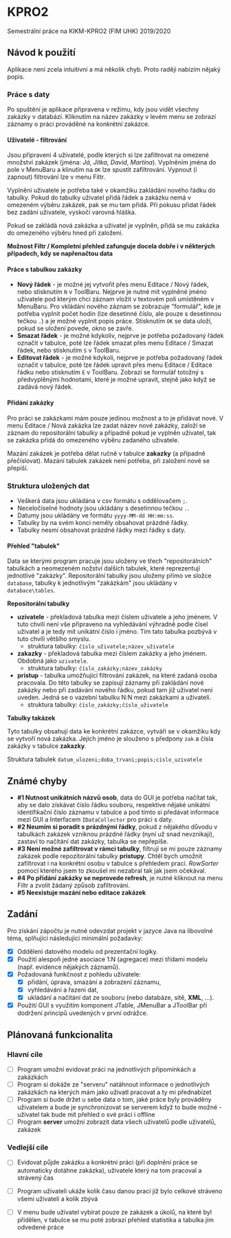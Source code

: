 # KPRO2
Semestrální práce na KIKM-KPRO2 (FIM UHK) 2019/2020

## Návod k použití
Aplikace není zcela intuitivní a má několik chyb. Proto raději nabízím nějaký popis.

### Práce s daty
Po spuštění je aplikace připravena v režimu, kdy jsou vidět všechny zakázky v databázi. Kliknutím na název
zakázky v levém menu se zobrazí záznamy o práci prováděné na konkrétní zakázce. 
#### Uživatelé - filtrování
Jsou připraveni 4 uživatelé,
podle kterých si lze zafiltrovat na omezené množství zakázek (jména: *Já*, *Jitka*, *David*, *Martina*). Vyplněním jména
do pole v MenuBaru a klinutím na `OK` lze spustit zafiltrování. Vypnout (i zapnout) filtrování lze v menu Filtr.

Vyplnění uživatele je potřeba také v okamžiku zakládání nového řádku do tabulky. Pokud do tabulky uživatel
přidá řádek a zakázku nemá v omezeném výběru zakázek, pak se mu tam přidá. Při pokusu přidat řádek bez zadání uživatele,
vyskočí varovná hláška.

Pokud se zakládá nová zakázka a uživatel je vyplněn, přidá se mu zakázka do omezeného výběru hned při založení.

**Možnost Filtr / Kompletní přehled zafunguje docela dobře i v některých případech, kdy se napřenačtou data**
#### Práce s tabulkou zakázky
- **Nový řádek** - je možné jej vytvořit přes menu Editace / Nový řádek, nebo stisknutím `N` v ToolBaru. Nejprve je nutné
mít vyplněné jméno uživatele pod kterým chci záznam vložit v textovém poli umístěném v MenuBaru. Pro vkládání nového
záznam se zobrazuje "formulář", kde je potřeba vyplnit počet hodin (lze desetinné číslo, ale pouze s desetinnou tečkou `.`)
a je možné vyplnit popis práce. Stisknutím `OK` se data uloží, pokud se uložení povede, okno se zavře.
- **Smazat řádek** - je možné kdykoliv, nejprve je potřeba požadovaný řádek označit v tabulce, poté lze řádek smazat přes
menu Editace / Smazat řádek, nebo stisknutím `S` v ToolBaru.
- **Editovat řádek** - je možné kdykoli, nejprve je potřeba požadovaný řádek označit v tabulce, poté lze řádek upravit přes
menu Editace / Editace řádku nebo stisknutím `E` v ToolBaru. Zobrazí se formulář totožný s předvyplěnými hodnotami, které
je možné upravit, stejně jako když se zadává nový řádek.
#### Přidání zakázky
Pro práci se zakázkami mám pouze jedinou možnost a to je přidávat nové. V menu Editace / Nová zakázka lze zadat název nové
zakázky, založí se záznam do repositorální tabulky a  případně pokud je vyplněn uživatel, tak se zakázka
přidá do omezeného výběru zadaného uživatele.

Mazání zakázek je potřeba dělat ručně v tabulce **zakazky** (a případně přečíslovat). Mazání tabulek zakázek není potřeba, při založení
nové se přepíší.

### Struktura uložených dat
- Veškerá data jsou ukládána v csv formátu s oddělovačem `;`.
- Neceločíselné hodnoty jsou ukládány s desetinnou tečkou `.`.
- Datumy jsou ukládány ve formátu `yyyy-MM-dd HH:mm:ss`. 
- Tabulky by na svém konci neměly obsahovat prázdné řádky.
- Tabulky nesmí obsahovat prázdné řádky mezi řádky s daty.

#### Přehled "tabulek"
Data se kterými program pracuje jsou uloženy ve třech "repositorálních" tabulkách a neomezeném nožství dalších tabulek,
které reprezentují jednotlivé "zakázky". Repositorální tabulky jsou uloženy přímo ve složce `database`, tabulky k
jednotlivým "zakázkám" jsou ukládány v `databace\tables`.

**Repositorální tabulky**
- **uzivatele** - překladová tabulka mezi číslem uživatele a jeho jménem. V tuto chvíli není vše připraveno
na vyhledávání výhradně podle čísel uživatel a je tedy mít unikátní číslo i jméno. Tím tato tabulka pozbývá
v tuto chvíli většího smyslu.
  - struktura tabulky: `číslo_uživatele;název_uživatele` 
- **zakazky** - překladová tabulka mezi číslem zakázky a jeho jménem. Obdobná jako `uzivatele`.
  - struktura tabulky: `číslo_zakázky;název_zakázky`
- **pristup** - tabulka umožňující filtrování zakázek, na které zadaná osoba pracovala. Do této tabulky se
zapisují záznamy při zakládání nové zakázky nebo při zadávání nového řádku, pokud tam již uživatel není 
uveden. Jedná se o vazební tabulku N:N mezi zakázkami a uživateli.
  - struktura tabulky: `číslo_zakázky;číslo_uživatele`

**Tabulky takázek**

Tyto tabulky obsahují data ke konkrétní zakázce, vytváří se v okamžiku kdy se vytvoří nová zakázka. Jejich
jméno je slouženo s předpony `zak` a čísla zakázky v tabulce **zakazky**.

Struktura tabulek `datum_ulozeni;doba_trvani;popis;cislo_uzivatele` 

## Známé chyby
- **\#1 Nutnost unikátních názvů osob**, data do GUI je potřeba načítat tak, aby se dalo získávat číslo řádku souboru,
respektive nějaké unikátní identifikační číslo záznamu v tabulce a pod tímto si předávat informace mezi GUI 
a Interfacem `IDataCollector` pro práci s daty.  
- **\#2 Neumím si poradit s prázdnými řádky**, pokud z nějakého důvodu v tabulkách zakázek vzniknou prázdné
řádky (nyní už snad nevznikají), zastaví to načítání dat zakázky, tabulka se nepřepíše. 
- **\#3 Není možné zafiltrovat v rámci tabulky**, filtrují se mi pouze záznamy zakázek podle repozitorální
tabulky **pristupy**. Chtěl bych umožnit zafiltrovat i na konkrétní osobu v tabulce s přehledem prací.
*RowSorter* pomocí kterého jsem to zkoušel mi nezabral tak jak jsem očekával.
- **\#4 Po přidání zakázky se neprovede refresh**, je nutné kliknout na menu Filtr a zvolit žádaný způsob zafiltrování.
- **\#5 Neexistuje mazání nebo editace zakázek** 
## Zadání
Pro získání zápočtu je nutné odevzdat projekt v jazyce Java na libovolné téma, splňující následující minimální požadavky:

- [X] Oddělení datového modelu od prezentační logiky.
- [X] Použití alespoň jedné asociace 1:N (agregace) mezi třídami modelu (např. evidence nějakých záznamů).
- [X] Požadovaná funkčnost z pohledu uživatele: 
  - [X] přidání, úprava, smazání a zobrazení záznamu,
  - [X] vyhledávání a řazení dat, 
  - [X] ukládání a načítání dat ze souboru (nebo databáze, sítě, **XML**, ...).
- [X] Použití GUI s využitím komponent JTable, JMenuBar a JToolBar při dodržení principů uvedených v první odrážce.

## Plánovaná funkcionalita 
### Hlavní cíle
- [ ] Program umožní evidovat práci na jednotlivých připomínkách a zakázkách
- [ ] Program si dokáže ze "serveru" natáhnout informace o jednotlivých zakázkách na kterých mám jako uživatl pracovat
a ty mi přednabízet
- [ ] Program si bude držet u sebe data o tom, jaké práce byly prováděny uživatelem a bude je synchronizovat se serverem
když to bude možné - uživatel tak bude mít přehled o své práci i offline
- [ ] Program __server__ umožní zobrazit data všech uživatelů podle uživatelů, zakázek

### Vedlejší cíle
- [ ] Evidovat půjde zakázku a konkrétní práci (při doplnění práce se automaticky dotáhne zakázka), uživatele který na 
tom pracoval a strávený čas
- [ ] Program uživateli ukáže kolik času danou prací již bylo celkové stráveno všemi uživateli a kolik zbývá
- [ ] V menu bude uživatel vybírat pouze ze zakázek a úkolů, na které byl přidělen, v tabulce se mu poté zobrazí přehled
statistika a tabulka jím odvedené práce

